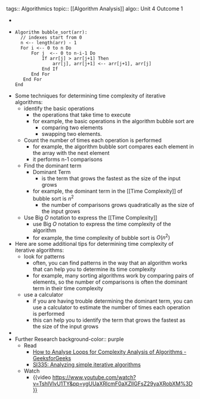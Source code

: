 tags:: Algorithmics
topic:: [[Algorithm Analysis]]
algo:: Unit 4 Outcome 1

-
- ```
  Algorithm bubble_sort(arr):
    // indexes start from 0
    n <-- length(arr) - 1
    For i <-- 0 to n Do
        For j  <-- 0 to n-i-1 Do
            If arr[j] > arr[j+1] Then
                arr[j], arr[j+1] <-- arr[j+1], arr[j]
            End If
        End For
     End For   
  End
  ```
- Some techniques for determining time complexity of iterative algorithms:
	- identify the basic operations
		- the operations that take time to execute
		- for example, the basic operations in the algorithm bubble sort are
			- comparing two elements
			- swapping two elements.
	- Count the number of times each operation is performed
		- for example, the algorithm bubble sort compares each element in the array with the next element
		- it performs n-1 comparisons
	- Find the dominant term
		- Dominant Term
			- is the term that grows the fastest as the size of the input grows
		- for example, the dominant term in the [[Time Complexity]] of bubble sort is $n^2$
			- the number of comparisons grows quadratically as the size of the input grows
	- Use Big $O$ notation to express the [[Time Complexity]]
		- use Big $O$ notation to express the time complexity of the algorithm
		- for example, the time complexity of bubble sort is $O(n^2)$
- Here are some additional tips for determining time complexity of iterative algorithms:
	- look for patterns
		- often, you can find patterns in the way that an algorithm works that can help you to determine its time complexity
		- for example, many sorting algorithms work by comparing pairs of elements, so the number of comparisons is often the dominant term in their time complexity
	- use a calculator
		- if you are having trouble determining the dominant term, you can use a calculator to estimate the number of times each operation is performed
		- this can help you to identify the term that grows the fastest as the size of the input grows
-
- Further Research
  background-color:: purple
	- Read
		- [How to Analyse Loops for Complexity Analysis of Algorithms - GeeksforGeeks](https://www.geeksforgeeks.org/how-to-analyse-loops-for-complexity-analysis-of-algorithms/)
		- [SI335: Analyzing simple iterative algorithms](https://www.usna.edu/Users/cs/wcbrown/courses/S18SI335/lec/l03/lec.html)
	- Watch
		- {{video https://www.youtube.com/watch?v=TshlVlvU1TY&pp=ygUUaXRlcmF0aXZlIGFsZ29yaXRobXM%3D}}